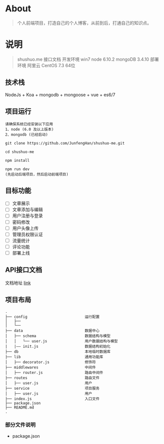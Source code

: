 # About

> 个人前端项目，打造自己的个人博客，从前到后，打通自己的知识点。

# 说明

> shushuo.me 接口文档
> 开发环境 win7 node 6.10.2   mongoDB 3.4.10
> 部署环境 阿里云 CentOS 7.3 64位

## 技术栈

NodeJs + Koa + mongodb + mongoose + vue + es6/7

## 项目运行

```
请确保系统已经安装以下应用
1、node (6.0 及以上版本)
2、mongodb (已经启动)

```

```
git clone https://github.com/JunfengHan/shushuo-me.git  

cd shushuo-me

npm install

npm run dev
(先启动后端项目，然后启动前端项目)

```

## 目标功能

- [ ] 文章展示 
- [ ] 文章添加与编辑
- [ ] 用户注册与登录
- [ ] 密码修改
- [ ] 用户头像上传
- [ ] 管理员权限认证
- [ ] 流量统计
- [ ] 评论功能 
- [ ] 部署上线

## API接口文档

文档地址 [link](https://note.youdao.com/)

## 项目布局

```
.
├── config                          运行配置
│   ├──                  
│   └── 
├── data                            数据中心
│   ├── schema                      数据结构与模型
│   │   └── user.js                 用户数据结构与模型
|   |—— init.js                     数据结构初始化
├── db                              本地临时数据库
├── lib                             通用功能库
│   ├── decorator.js                修饰符
├── middlewares                     中间件
│   ├── router.js                   路由中间件
├── routes                          路由文件
│   ├── user.js                     用户
├── service                         项目服务
│   ├── user.js                     用户
├── index.js                        入口文件
├── package.json
├── README.md                  
.

```

### 部分文件说明
- package.json
